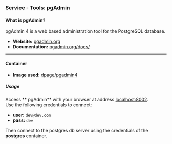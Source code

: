 ### Service - Tools: pgAdmin

#### What is pgAdmin?

pgAdmin 4 is a web based administration tool for the PostgreSQL database.

* **Website:** [pgadmin.org](https://www.pgadmin.org/)
* **Documentation:** [pgadmin.org/docs/](https://www.pgadmin.org/docs/)

* * *

#### Container

* **Image used:** [dpage/pgadmin4](https://hub.docker.com/r/dpage/pgadmin4/)

##### Usage

Access ** pgAdmin** with your browser at address [localhost:8002](http://localhost:8002).  
Use the following credentials to connect:

* **user:** `dev@dev.com`
* **pass:** `dev`

Then connect to the postgres db server using the credentials of the **postgres** container.